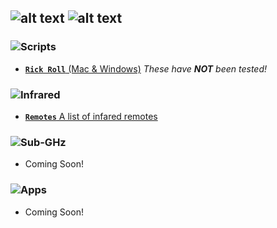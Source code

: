 ![alt text](https://i.imgur.com/XD6ngzD.png)
![alt text](https://i.imgur.com/60Rcxwg.png)
---

### ![Scripts](https://i.imgur.com/JueQkeA.png)

- [**`Rick Roll`** (Mac & Windows)](https://github.com/ItzQuk/QukFlipper/tree/main/Scripts/BadUSB/Rick%20Roll) *These have **NOT** been tested!*

### ![Infrared](https://i.imgur.com/sbDS645.png)

- [**`Remotes`** A list of infared remotes](https://github.com/ItzQuk/QukFlipper/tree/main/Scripts/Infrared/Remotes)

### ![Sub-GHz](https://i.imgur.com/gzOQPxa.png)

- Coming Soon!

### ![Apps](https://i.imgur.com/PTBL20O.png)

- Coming Soon!

